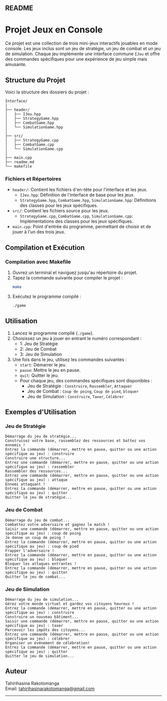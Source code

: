 ## README

# Projet Jeux en Console

Ce projet est une collection de trois mini-jeux interactifs jouables en mode console. Les jeux inclus sont un jeu de stratégie, un jeu de combat et un jeu de simulation. Chaque jeu implémente une interface commune `IJeu` et offre des commandes spécifiques pour une expérience de jeu simple mais amusante.

## Structure du Projet

Voici la structure des dossiers du projet :
```
Interface/
│
├── header/
│   ├── IJeu.hpp
│   ├── StrategyGame.hpp
│   ├── CombatGame.hpp
│   └── SimulationGame.hpp
│
├── src/
│   ├── StrategyGame.cpp
│   ├── CombatGame.cpp
│   └── SimulationGame.cpp
│
├── main.cpp
├── readme.md
└── makefile
```
### Fichiers et Répertoires

- `header/`: Contient les fichiers d'en-tête pour l'interface et les jeux.
  - `IJeu.hpp`: Définition de l'interface de base pour les jeux.
  - `StrategyGame.hpp`, `CombatGame.hpp`, `SimulationGame.hpp`: Définitions des classes pour les jeux spécifiques.
- `src/`: Contient les fichiers source pour les jeux.
  - `StrategyGame.cpp`, `CombatGame.cpp`, `SimulationGame.cpp`: Implémentations des classes pour les jeux spécifiques.
- `main.cpp`: Point d'entrée du programme, permettant de choisir et de jouer à l'un des trois jeux.

## Compilation et Exécution

### Compilation avec Makefile

1. Ouvrez un terminal et naviguez jusqu'au répertoire du projet.
2. Tapez la commande suivante pour compiler le projet :
   ```sh
   make
   ```
3. Exécutez le programme compilé :
   ```sh
   ./game
   ```

## Utilisation

1. Lancez le programme compilé (`./game`).
2. Choisissez un jeu à jouer en entrant le numéro correspondant :
   - 1: Jeu de Stratégie
   - 2: Jeu de Combat
   - 3: Jeu de Simulation
3. Une fois dans le jeu, utilisez les commandes suivantes :
   - `start`: Démarrer le jeu.
   - `pause`: Mettre le jeu en pause.
   - `quit`: Quitter le jeu.
   - Pour chaque jeu, des commandes spécifiques sont disponibles :
     - Jeu de Stratégie : `Construire`, `Rassembler`, `Attaquer`
     - Jeu de Combat : `Coup de poing`, `Coup de pied`, `bloquer`
     - Jeu de Simulation : `Construire`, `Taxer`, `Célébrer`

## Exemples d'Utilisation

### Jeu de Stratégie

```
Démarrage du jeu de stratégie...
Construisez votre base, rassemblez des ressources et battez vos ennemis !
Entrez la commande (démarrer, mettre en pause, quitter ou une action spécifique au jeu) : construire
Construire une structure...
Entrez une commande (démarrer, mettre en pause, quitter ou une action spécifique au jeu) : rassembler
Rassembler des ressources...
Entrez une commande (démarrer, mettre en pause, quitter ou une action spécifique au jeu) : attaque
Ennemi attaquant !
Entrez la commande (démarrer, mettre en pause, quitter ou une action spécifique au jeu) : quitter
Quitter le jeu de stratégie...
```

### Jeu de Combat

```
Démarrage du jeu de combat...
Combattez votre adversaire et gagnez le match !
Saisir une commande (démarrer, mettre en pause, quitter ou une action spécifique au jeu) : coup de poing
Je donne un coup de poing !
Entrez la commande (démarrer, mettre en pause, quitter ou une action spécifique au jeu) : coup de pied
Frapper l'adversaire !
Entrez la commande (démarrer, mettre en pause, quitter ou une action spécifique au jeu) : bloquer
Bloquer les attaques entrantes !
Entrez la commande (démarrer, mettre en pause, quitter ou une action spécifique au jeu) : quitter
Quitter le jeu de combat...
```

### Jeu de Simulation

```
Démarrage du jeu de simulation...
Gérez votre monde virtuel et gardez vos citoyens heureux !
Entrez la commande (démarrer, mettre en pause, quitter ou une action spécifique au jeu) : construire
Construire un nouveau bâtiment...
Saisir une commande (démarrer, mettre en pause, quitter ou une action spécifique au jeu) : taxer
Percevoir les impôts des citoyens...
Entrez une commande (démarrer, mettre en pause, quitter ou une action spécifique au jeu) : célébrer
Organiser un événement de célébration!
Entrez la commande (démarrer, mettre en pause, quitter ou une action spécifique au jeu) : quitter
Quitter le jeu de simulation...
```

## Auteur

Tahirihasina Rakotomanga  
Email: tahirihasinarakotomanga@gmail.com


---
